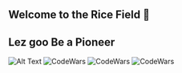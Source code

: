 ## Welcome to the Rice Field 👋
## Lez goo Be a Pioneer
![Alt Text](https://tenor.com/view/joji-filthy-frank-welcome-to-the-rice-fields-rice-fields-gif-15724064)
![CodeWars](https://github.r2v.ch/codewars?user=RenardMacorol&stroke=%23BB432C)
![CodeWars](https://github.r2v.ch/codewars?user=DLAyatoCabanilla&stroke=%23BB432C)
![CodeWars](https://github.r2v.ch/codewars?user=nngel&stroke=%23BB432C)

<!--

**Here are some ideas to get you started:**

🙋‍♀️ A short introduction - what is your organization all about?
🌈 Contribution guidelines - how can the community get involved?
👩‍💻 Useful resources - where can the community find your docs? Is there anything else the community should know?
🍿 Fun facts - what does your team eat for breakfast?
🧙 Remember, you can do mighty things with the power of [Markdown](https://docs.github.com/github/writing-on-github/getting-started-with-writing-and-formatting-on-github/basic-writing-and-formatting-syntax)
-->
